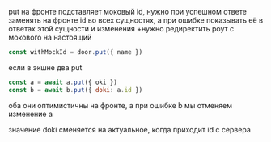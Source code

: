 put на фронте подставляет моковый id, нужно при успешном ответе заменять на фронте id во всех сущностях, а при ошибке показывать её в ответах этой сущности и изменения
+нужно редиректить роут с мокового на настоящий

```js
const withMockId = door.put({ name })
```

если в экшне два put

```js
const a = await a.put({ oki })
const b = await b.put({ doki: a.id })
```

оба они оптимистичны на фронте, а при ошибке b мы отменяем изменение a

значение doki сменяется на актуальное, когда приходит id с сервера
